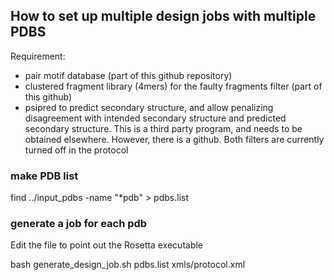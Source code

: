 
## How to set up multiple design jobs with multiple PDBS

Requirement:
- pair motif database (part of this github repository)
- clustered fragment library (4mers) for the faulty fragments filter (part of this github)
- psipred to predict secondary structure, and allow penalizing disagreement with intended secondary structure and predicted secondary structure. This is a third party program, and needs to be obtained elsewhere. However, there is a github. 
Both filters are currently turned off in the protocol


### make PDB list

find ../input_pdbs -name "*pdb" > pdbs.list

### generate a job for each pdb
Edit the file to point out the Rosetta executable 

bash generate_design_job.sh pdbs.list xmls/protocol.xml




